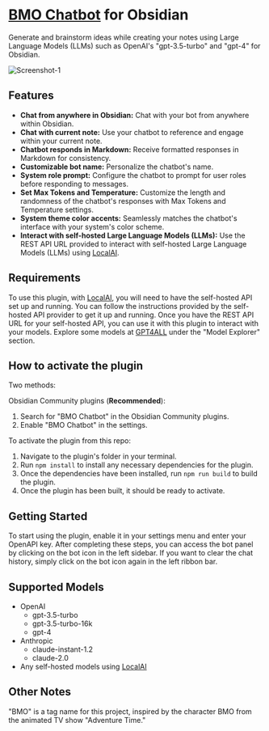 # [BMO Chatbot](https://github.com/longy2k/obsidian-bmo-chatbot) for Obsidian
Generate and brainstorm ideas while creating your notes using Large Language Models (LLMs) such as OpenAI's "gpt-3.5-turbo" and "gpt-4" for Obsidian.

![Screenshot-1](https://github.com/longy2k/obsidian-bmo-chatbot/blob/main/README_images/Screenshot-1.png)

## Features
- **Chat from anywhere in Obsidian:** Chat with your bot from anywhere within Obsidian.
- **Chat with current note:** Use your chatbot to reference and engage within your current note.
- **Chatbot responds in Markdown:** Receive formatted responses in Markdown for consistency.
- **Customizable bot name:** Personalize the chatbot's name.
- **System role prompt:** Configure the chatbot to prompt for user roles before responding to messages.
- **Set Max Tokens and Temperature:** Customize the length and randomness of the chatbot's responses with Max Tokens and Temperature settings.
- **System theme color accents:** Seamlessly matches the chatbot's interface with your system's color scheme.
- **Interact with self-hosted Large Language Models (LLMs):** Use the REST API URL provided to interact with self-hosted Large Language Models (LLMs) using [LocalAI](https://localai.io/howtos/).

## Requirements
To use this plugin, with [LocalAI](https://localai.io/howtos/), you will need to have the self-hosted API set up and running. You can follow the instructions provided by the self-hosted API provider to get it up and running. 
Once you have the REST API URL for your self-hosted API, you can use it with this plugin to interact with your models.
Explore some models at [GPT4ALL](https://gpt4all.io/index.html) under the "Model Explorer" section.

## How to activate the plugin
Two methods:

Obsidian Community plugins (**Recommended**):
  1. Search for "BMO Chatbot" in the Obsidian Community plugins.
  2. Enable "BMO Chatbot" in the settings.

To activate the plugin from this repo:
  1. Navigate to the plugin's folder in your terminal.
  2. Run `npm install` to install any necessary dependencies for the plugin.
  3. Once the dependencies have been installed, run `npm run build` to build the plugin.
  4. Once the plugin has been built, it should be ready to activate.

## Getting Started
To start using the plugin, enable it in your settings menu and enter your OpenAPI key. After completing these steps, you can access the bot panel by clicking on the bot icon in the left sidebar.
If you want to clear the chat history, simply click on the bot icon again in the left ribbon bar.

## Supported Models
- OpenAI
  - gpt-3.5-turbo
  - gpt-3.5-turbo-16k
  - gpt-4
- Anthropic
  - claude-instant-1.2
  - claude-2.0
- Any self-hosted models using [LocalAI](https://localai.io/howtos/)

## Other Notes
"BMO" is a tag name for this project, inspired by the character BMO from the animated TV show "Adventure Time."

